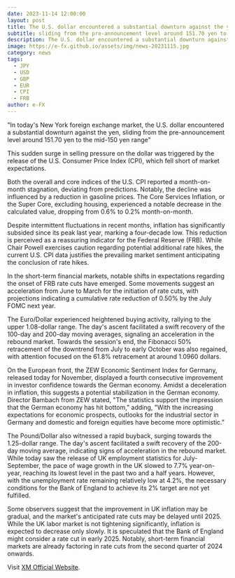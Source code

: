 ```yaml
---
date: 2023-11-14 12:00:00
layout: post
title: The U.S. dollar encountered a substantial downturn against the yen
subtitle: sliding from the pre-announcement level around 151.70 yen to the mid-150 yen range.
description: The U.S. dollar encountered a substantial downturn against the yen, sliding from the pre-announcement level around 151.70 yen to the mid-150 yen range.
image: https://e-fx.github.io/assets/img/news-20231115.jpg
category: news
tags:
  - JPY
  - USD
  - GBP
  - EUR
  - CPI
  - FRB
author: e-FX
---
```


"In today's New York foreign exchange market, the U.S. dollar encountered a substantial downturn against the yen, sliding from the pre-announcement level around 151.70 yen to the mid-150 yen range"

This sudden surge in selling pressure on the dollar was triggered by the release of the U.S. Consumer Price Index (CPI), which fell short of market expectations.

Both the overall and core indices of the U.S. CPI reported a month-on-month stagnation, deviating from predictions. Notably, the decline was influenced by a reduction in gasoline prices. The Core Services Inflation, or the Super Core, excluding housing, experienced a notable decrease in the calculated value, dropping from 0.6% to 0.2% month-on-month.

Despite intermittent fluctuations in recent months, inflation has significantly subsided since its peak last year, marking a four-decade low. This reduction is perceived as a reassuring indicator for the Federal Reserve (FRB). While Chair Powell exercises caution regarding potential additional rate hikes, the current U.S. CPI data justifies the prevailing market sentiment anticipating the conclusion of rate hikes.

In the short-term financial markets, notable shifts in expectations regarding the onset of FRB rate cuts have emerged. Some movements suggest an acceleration from June to March for the initiation of rate cuts, with projections indicating a cumulative rate reduction of 0.50% by the July FOMC next year.

The Euro/Dollar experienced heightened buying activity, rallying to the upper 1.08-dollar range. The day's ascent facilitated a swift recovery of the 100-day and 200-day moving averages, signaling an acceleration in the rebound market. Towards the session's end, the Fibonacci 50% retracement of the downtrend from July to early October was also regained, with attention focused on the 61.8% retracement at around 1.0960 dollars.

On the European front, the ZEW Economic Sentiment Index for Germany, released today for November, displayed a fourth consecutive improvement in investor confidence towards the German economy. Amidst a deceleration in inflation, this suggests a potential stabilization in the German economy. Director Bambach from ZEW stated, "The statistics support the impression that the German economy has hit bottom," adding, "With the increasing expectations for economic prospects, outlooks for the industrial sector in Germany and domestic and foreign equities have become more optimistic."

The Pound/Dollar also witnessed a rapid buyback, surging towards the 1.25-dollar range. The day's ascent facilitated a swift recovery of the 200-day moving average, indicating signs of acceleration in the rebound market. While today saw the release of UK employment statistics for July-September, the pace of wage growth in the UK slowed to 7.7% year-on-year, reaching its lowest level in the past two and a half years. However, with the unemployment rate remaining relatively low at 4.2%, the necessary conditions for the Bank of England to achieve its 2% target are not yet fulfilled.

Some observers suggest that the improvement in UK inflation may be gradual, and the market's anticipated rate cuts may be delayed until 2025. While the UK labor market is not tightening significantly, inflation is expected to decrease only slowly. It is speculated that the Bank of England might consider a rate cut in early 2025. Notably, short-term financial markets are already factoring in rate cuts from the second quarter of 2024 onwards.

Visit [XM Official Website](https://clicks.pipaffiliates.com/c?c=550036&l=en&p=0).
